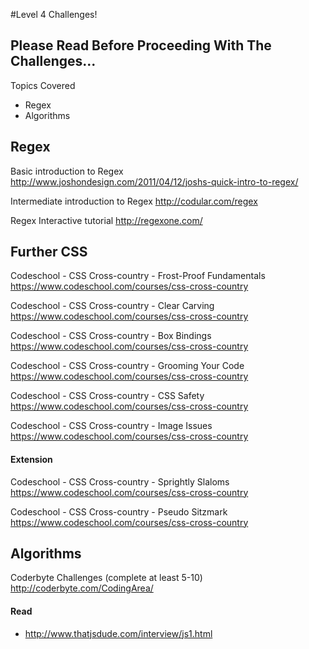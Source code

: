 #Level 4 Challenges!

## Please Read Before Proceeding With The Challenges...

Topics Covered

- Regex
- Algorithms

## Regex

Basic introduction to Regex
<http://www.joshondesign.com/2011/04/12/joshs-quick-intro-to-regex/>

Intermediate introduction to Regex
<http://codular.com/regex>

Regex Interactive tutorial
<http://regexone.com/>

## Further CSS

Codeschool - CSS Cross-country - Frost-Proof Fundamentals
<https://www.codeschool.com/courses/css-cross-country>

Codeschool - CSS Cross-country - Clear Carving
<https://www.codeschool.com/courses/css-cross-country>

Codeschool - CSS Cross-country - Box Bindings
<https://www.codeschool.com/courses/css-cross-country>

Codeschool - CSS Cross-country - Grooming Your Code
<https://www.codeschool.com/courses/css-cross-country>

Codeschool - CSS Cross-country - CSS Safety
<https://www.codeschool.com/courses/css-cross-country>

Codeschool - CSS Cross-country - Image Issues
<https://www.codeschool.com/courses/css-cross-country>

#### Extension

Codeschool - CSS Cross-country - Sprightly Slaloms
<https://www.codeschool.com/courses/css-cross-country>

Codeschool - CSS Cross-country - Pseudo Sitzmark
<https://www.codeschool.com/courses/css-cross-country>


## Algorithms

Coderbyte Challenges (complete at least 5-10)
<http://coderbyte.com/CodingArea/>

#### Read

- <http://www.thatjsdude.com/interview/js1.html>
